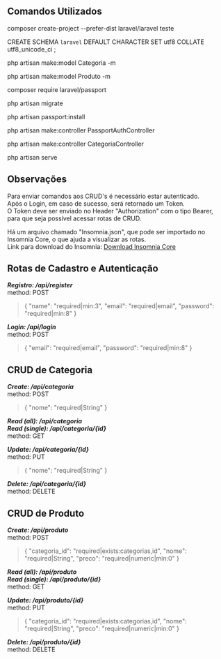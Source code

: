 ## Comandos Utilizados

composer create-project --prefer-dist laravel/laravel teste

CREATE SCHEMA `laravel` DEFAULT CHARACTER SET utf8 COLLATE utf8_unicode_ci ;

php artisan make:model Categoria -m

php artisan make:model Produto -m

composer require laravel/passport

php artisan migrate

php artisan passport:install

php artisan make:controller PassportAuthController

php artisan make:controller CategoriaController

php artisan serve

## Observações

Para enviar comandos aos CRUD's é necessário estar autenticado.\
Após o Login, em caso de sucesso, será retornado um Token.\
O Token deve ser enviado no Header "Authorization" com o tipo Bearer, para que seja possível acessar rotas de CRUD.

Há um arquivo chamado "Insomnia.json", que pode ser importado no Insomnia Core, o que ajuda a visualizar as rotas.\
Link para download do Insomnia: [Download Insomnia Core](https://insomnia.rest/download/)

## Rotas de Cadastro e Autenticação

**_Registro: /api/register_**\
method: POST
>{
>	"name": "required|min:3",
>	"email": "required|email",
>	"password": "required|min:8"
>}

**_Login: /api/login_**\
method: POST
>{
>	"email": "required|email",
>    "password": "required|min:8"
>}

## CRUD de Categoria

**_Create: /api/categoria_**\
method: POST
>{
>	"nome": "required|String"
>}

**_Read (all): /api/categoria_**\
**_Read (single): /api/categoria/{id}_**\
method: GET

**_Update: /api/categoria/{id}_**\
method: PUT
>{
>	"nome": "required|String"
>}

**_Delete: /api/categoria/{id}_**\
method: DELETE

## CRUD de Produto

**_Create: /api/produto_**\
method: POST
>{
>	"categoria_id": "required|exists:categorias,id",
>	"nome": "required|String",
>	"preco": "required|numeric|min:0"
>}

**_Read (all): /api/produto_**\
**_Read (single): /api/produto/{id}_**\
method: GET

**_Update: /api/produto/{id}_**\
method: PUT
>{
>	"categoria_id": "required|exists:categorias,id",
>	"nome": "required|String",
>	"preco": "required|numeric|min:0"
>}

**_Delete: /api/produto/{id}_**\
method: DELETE
